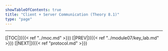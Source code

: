 ```yaml
---
showTableOfContents: true
title: "Client + Server Communication (Theory 8.1)"
type: "page"
---
```




---
[|TOC|]({{< ref "../moc.md" >}})
[|PREV|]({{< ref "../module07/key_lab.md" >}})
[|NEXT|]({{< ref "protocol.md" >}})